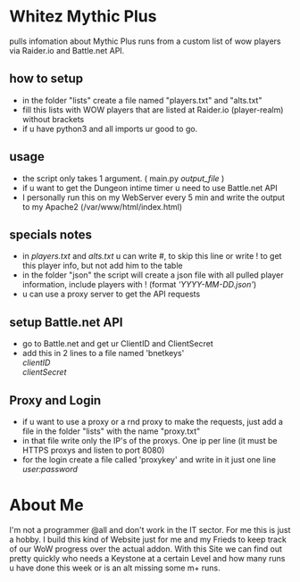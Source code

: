 # Whitez Mythic Plus
pulls infomation about Mythic Plus runs from a custom list of wow players via Raider.io and Battle.net API.

## how to setup
- in the folder "lists" create a file named "players.txt" and "alts.txt" 
- fill this lists with WOW players that are listed at Raider.io (player-realm) without brackets
- if u have python3 and all imports ur good to go.

## usage
- the script only takes 1 argument. ( main.py *output_file* )
- if u want to get the Dungeon intime timer u need to use Battle.net API
- I personally run this on my WebServer every 5 min and write the output to my Apache2 (/var/www/html/index.html)

## specials notes
- in *players.txt* and *alts.txt* u can write #, to skip this line or write ! to get this player info, but not add him to the table
- in the folder "json" the script will create a json file with all pulled player information, include players with ! (format *'YYYY-MM-DD.json'*)
- u can use a proxy server to get the API requests

## setup Battle.net API
- go to Battle.net and get ur ClientID and ClientSecret
- add this in 2 lines to a file named 'bnetkeys'*<br>clientID<br>clientSecret*

## Proxy and Login
- if u want to use a proxy or a rnd proxy to make the requests, just add a file in the folder "lists" with the name "proxy.txt"
- in that file write only the IP's of the proxys. One ip per line (it must be HTTPS proxys and listen to port 8080)
- for the login create a file called 'proxykey' and write in it just one line *user:password*

# About Me
I'm not a programmer @all and don't work in the IT sector. For me this is just a hobby.
I build this kind of Website just for me and my Frieds to keep track of our WoW progress over the actual addon.
With this Site we can find out pretty quickly who needs a Keystone at a certain Level and how many runs u have done this week or is an alt missing some m+ runs.
